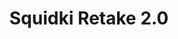 ---
slug: squidki-retake-20
title: Squidki Retake 2.0
description: "Squidki Retake 2.0 is an exciting online game. Play for free directly in your browser!"
icon: /images/new_mods/Sprunki Retake 2.0.png
url: https://wowtbc.net/sprunkin/sprunki-retake2/index.html
previewImage: /images/new_mods/Sprunki Retake 2.0.png
type: new mods

# SEO配置
seo:
  title: "Squidki Retake 2.0 - Play Free Online Game | Fun Browser Games"
  description: "Squidki Retake 2.0 - Play this fun online game for free in your browser. No download required!"
  ogImage: "/images/new_mods/Sprunki Retake 2.0.png"
  keywords: "squidki-retake-20, online game, browser game, free game, new mods game, play online"

videoUrls:
  - https://www.youtube.com/embed/example1
  - https://www.youtube.com/embed/example2

whyPlay:
  title: "Why Play Squidki Retake 2.0?"
  items:
    - "Immersive Gameplay: Squidki Retake 2.0 offers an engaging and immersive gaming experience that will keep you entertained for hours"
    - "Challenging Levels: Test your skills with increasingly difficult challenges and obstacles"
    - "Beautiful Graphics: Enjoy stunning visuals and smooth animations that bring the game world to life"
    - "Regular Updates: New content and features are added regularly to keep the game fresh and exciting"
    - "Free to Play: Experience all the fun without spending a penny"
    - "Community Features: Connect with other players, share strategies, and compete for high scores"
    - "Cross-Platform: Play on any device with a web browser, no downloads required"

features:
  title: "Key Features of Squidki Retake 2.0"
  image: "/images/new_mods/Sprunki Retake 2.0.png"
  items:
    - "Intuitive Controls: Easy to learn controls make Squidki Retake 2.0 accessible for players of all skill levels"
    - "Multiple Game Modes: Enjoy various gameplay options that provide different challenges and experiences"
    - "Character Customization: Personalize your gaming experience with unique characters and items"
    - "Achievement System: Complete special tasks to earn rewards and recognition"
    - "Leaderboards: Compete with players worldwide and see who can achieve the highest scores"

characteristics:
  title: "Game Characteristics"
  image: "/images/new_mods/Sprunki Retake 2.0.png"
  items:
    - "Genre: New mods game with elements of strategy and skill"
    - "Difficulty: Suitable for both casual gamers and those seeking a challenge"
    - "Play Time: Quick sessions or extended gameplay, depending on your preference"
    - "Art Style: Vibrant and engaging visuals that enhance the gaming experience"
    - "Sound Design: Immersive audio that complements the gameplay perfectly"

info: "Squidki Retake 2.0 is an exciting online game that offers players a unique and engaging gaming experience. With its intuitive controls, stunning visuals, and challenging gameplay, Squidki Retake 2.0 provides hours of entertainment for players of all ages and skill levels. Whether you're looking for a quick gaming session during a break or an extended play session, Squidki Retake 2.0 delivers an immersive experience that will keep you coming back for more. The game features multiple levels of increasing difficulty, ensuring that players are constantly challenged as they progress. With regular updates adding new content and features, Squidki Retake 2.0 remains fresh and exciting, providing endless entertainment options for its growing community of players."

howToPlayIntro: "Welcome to Squidki Retake 2.0! This guide will walk you through the basics and help you master the game. Whether you're a beginner or looking to improve your skills, these tips and instructions will enhance your gaming experience."

howToPlaySteps:
  - title: "Getting Started"
    description: "Begin your Squidki Retake 2.0 adventure by familiarizing yourself with the controls. Use your keyboard or mouse to navigate through the game interface. The tutorial will guide you through the basic mechanics and help you understand the objectives."
  - title: "Understanding the Objectives"
    description: "In Squidki Retake 2.0, your main goal is to progress through levels by completing specific objectives. Each level presents unique challenges that require different strategies and approaches."
  - title: "Mastering the Controls"
    description: "Practice using the controls to improve your precision and reaction time. Squidki Retake 2.0 requires quick reflexes and strategic thinking to overcome obstacles and defeat opponents."
  - title: "Utilizing Power-ups"
    description: "Collect power-ups throughout the game to enhance your abilities and overcome difficult challenges. Each power-up offers unique advantages that can be crucial for success."
  - title: "Developing Strategies"
    description: "As you progress in Squidki Retake 2.0, develop effective strategies for different scenarios. Analyze patterns, anticipate challenges, and adapt your approach to maximize your performance."

faq:
  title: "Frequently Asked Questions about Squidki Retake 2.0"
  items:
    - question: "Is Squidki Retake 2.0 free to play?"
      answer: "Yes, Squidki Retake 2.0 is completely free to play directly in your web browser. No downloads or purchases are required to enjoy the full game experience."
    - question: "Can I play Squidki Retake 2.0 on mobile devices?"
      answer: "Yes, Squidki Retake 2.0 is optimized for both desktop and mobile play. You can enjoy the game on any device with a web browser and internet connection."
    - question: "Are there any in-game purchases?"
      answer: "While Squidki Retake 2.0 is free to play, there may be optional in-game purchases available for cosmetic items or additional features that don't affect core gameplay."
    - question: "How often is Squidki Retake 2.0 updated?"
      answer: "The developers regularly update Squidki Retake 2.0 with new content, features, and improvements based on player feedback and game performance."
    - question: "Can I play Squidki Retake 2.0 offline?"
      answer: "Currently, Squidki Retake 2.0 requires an internet connection to play as it's a browser-based online game."
    - question: "Is Squidki Retake 2.0 suitable for children?"
      answer: "Yes, Squidki Retake 2.0 is designed to be family-friendly and suitable for players of all ages."
    - question: "How do I report bugs or issues?"
      answer: "If you encounter any problems while playing Squidki Retake 2.0, you can report them through the game's support page or contact the developers directly through their website."
    - question: "Still Have Questions?"
      answer: "If you have additional questions about Squidki Retake 2.0 that aren't covered in this FAQ, please visit our support center or contact our customer service team for assistance."
---